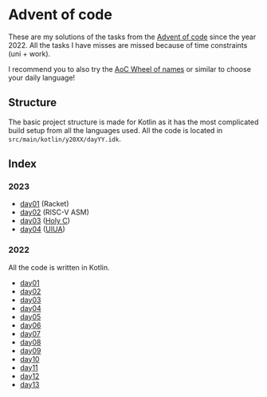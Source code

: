 # Advent of code
These are my solutions of the tasks from the
[Advent of code](https://adventofcode.com/)
since the year 2022.
All the tasks I have misses are missed because of time constraints (uni + work).

I recommend you to also try the
[AoC Wheel of names](https://wheelofnames.com/4md-rr4)
or similar to choose your daily language!

## Structure
The basic project structure is made for Kotlin as it has the most complicated
build setup from all the languages used.
All the code is located in `src/main/kotlin/y20XX/dayYY.idk`.

## Index
### 2023
- [day01](src/main/kotlin/y2023/day01.rkt) (Racket)
- [day02](src/main/kotlin/y2023/day02.asm) (RISC-V ASM)
- [day03](src/main/kotlin/y2023/day03/day03.hc) ([Holy C](https://rosettacode.org/wiki/Category:HolyC))
- [day04](src/main/kotlin/y2023/day04.ua) ([UIUA](https://www.uiua.org/))

### 2022
All the code is written in Kotlin.

- [day01](src/main/kotlin/y2022/day01/Main.kt)
- [day02](src/main/kotlin/y2022/day02/Main.kt)
- [day03](src/main/kotlin/y2022/day03/Main.kt)
- [day04](src/main/kotlin/y2022/day04/Main.kt)
- [day05](src/main/kotlin/y2022/day05/Main.kt)
- [day06](src/main/kotlin/y2022/day06/Main.kt)
- [day07](src/main/kotlin/y2022/day07/Main.kt)
- [day08](src/main/kotlin/y2022/day08/Main.kt)
- [day09](src/main/kotlin/y2022/day09/Main.kt)
- [day10](src/main/kotlin/y2022/day10/Main.kt)
- [day11](src/main/kotlin/y2022/day11/Main.kt)
- [day12](src/main/kotlin/y2022/day12/Main.kt)
- [day13](src/main/kotlin/y2022/day13/Main.kt)

